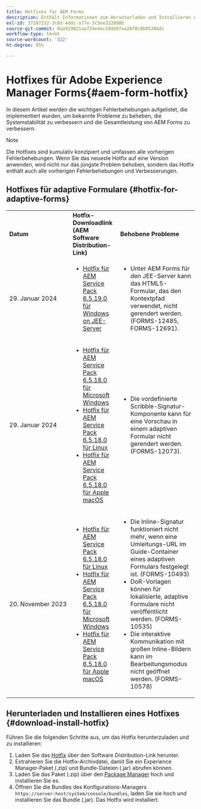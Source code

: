 ```yaml
---
title: Hotfixes für AEM Forms
description: Enthält Informationen zum Herunterladen und Installieren eines Hotfixes für AEM Forms.
exl-id: 37287332-3c8d-4ddc-a77e-3c5ee332898b
source-git-commit: 0aa929021aa724e4ec18d49fea26f8c0b0538bdc
workflow-type: tm+mt
source-wordcount: '322'
ht-degree: 95%

---
```


# Hotfixes für Adobe Experience Manager Forms{#aem-form-hotfix}

In diesem Artikel werden die wichtigen Fehlerbehebungen aufgelistet, die implementiert wurden, um bekannte Probleme zu beheben, die Systemstabilität zu verbessern und die Gesamtleistung von AEM Forms zu verbessern.

>[!NOTE]
>
> Die Hotfixes sind kumulativ konzipiert und umfassen alle vorherigen Fehlerbehebungen. Wenn Sie das neueste Hotfix auf eine Version anwenden, wird nicht nur das jüngste Problem behoben, sondern das Hotfix enthält auch alle vorherigen Fehlerbehebungen und Verbesserungen.

## Hotfixes für adaptive Formulare {#hotfix-for-adaptive-forms}

<table>
  <tbody>
  <tr>
    <td><strong>Datum</strong></td>
    <td><strong>Hotfix-Downloadlink (AEM Software Distribution-Link)</strong></td>
    <td><strong>Behobene Probleme</strong></td>
  </tr>
  <tr>
    <td>29. Januar 2024</td>
     <td>
     <ul>
     <li><a href="https://experience.adobe.com/#/downloads/content/software-distribution/en/aem.html?package=%2Fcontent%2Fsoftware-distribution%2Fen%2Fdetails.html%2Fcontent%2Fdam%2Faem%2Fpublic%2Fadobe%2Fpackages%2Fcq650%2Ffd%2Fforms-foundation-qs-content-4.0.170-FORMS-12692-B0001.zip">Hotfix für AEM Service Pack 6.5.19.0 für Windows on JEE-Server</a> </li>
     </ul>
     </td>
    <td>
    <ul>
    <li>Unter AEM Forms für den JEE-Server kann das HTML5-Formular, das den Kontextpfad verwendet, nicht gerendert werden. (FORMS-12485, FORMS-12691).</li>
    </ul>
    </td>    
  </tr>
  <tr>
    <td>29. Januar 2024</td>
     <td>
     <ul>
     <li><a href="https://experience.adobe.com/#/downloads/content/software-distribution/en/aem.html?package=%2Fcontent%2Fsoftware-distribution%2Fen%2Fdetails.html%2Fcontent%2Fdam%2Faem%2Fpublic%2Fadobe%2Fpackages%2Fcq650%2Ffd%2Fadobe-aemfd-win-pkg-6.0.1016-004.zip">Hotfix für AEM Service Pack 6.5.18.0 für Microsoft Windows</a> </li>
     <li><a href="https://experience.adobe.com/#/downloads/content/software-distribution/en/aem.html?package=%2Fcontent%2Fsoftware-distribution%2Fen%2Fdetails.html%2Fcontent%2Fdam%2Faem%2Fpublic%2Fadobe%2Fpackages%2Fcq650%2Ffd%2Fadobe-aemfd-linux-pkg-6.0.1016-004.zip">Hotfix für AEM Service Pack 6.5.18.0 für Linux</a></li>
     <li><a href="https://experience.adobe.com/#/downloads/content/software-distribution/en/aem.html?package=%2Fcontent%2Fsoftware-distribution%2Fen%2Fdetails.html%2Fcontent%2Fdam%2Faem%2Fpublic%2Fadobe%2Fpackages%2Fcq650%2Ffd%2Fadobe-aemfd-osx-pkg-6.0.1016-004.zip">Hotfix für AEM Service Pack 6.5.18.0 für Apple macOS</a></li>
     </ul>
     </td>
    <td>
    <ul>
    <li> Die vordefinierte Scribble-Signatur-Komponente kann für eine Vorschau in einem adaptiven Formular nicht gerendert werden. (FORMS-12073).</li>
    </ul>
    </td>    
   </tr>
   <tr>
    <td>20. November 2023</td>
     <td>
     <ul>
     <li><a href="https://experience.adobe.com/#/downloads/content/software-distribution/en/aem.html?package=/content/software-distribution/en/details.html/content/dam/aem/public/adobe/packages/cq650/servicepack/fd/adobe-aemfd-linux-pkg-6.0.1016-002.zip">Hotfix für AEM Service Pack 6.5.18.0 für Linux</a> </li>
     <li><a href="https://experience.adobe.com/#/downloads/content/software-distribution/en/aem.html?package=/content/software-distribution/en/details.html/content/dam/aem/public/adobe/packages/cq650/servicepack/fd/adobe-aemfd-win-pkg-6.0.1016-002.zip">Hotfix für AEM Service Pack 6.5.18.0 für Microsoft Windows</a> </li>
     <li><a href="https://experience.adobe.com/#/downloads/content/software-distribution/en/aem.html?package=/content/software-distribution/en/details.html/content/dam/aem/public/adobe/packages/cq650/servicepack/fd/adobe-aemfd-osx-pkg-6.0.1016-002.zip">Hotfix für AEM Service Pack 6.5.18.0 für Apple macOS</a></li>
     </ul>
     </td>
    <td>
    <ul>
    <li>Die Inline-Signatur funktioniert nicht mehr, wenn eine Umleitungs-URL im Guide-Container eines adaptiven Formulars festgelegt ist. (FORMS-10493)</li>
    <li>DoR-Vorlagen können für lokalisierte, adaptive Formulare nicht veröffentlicht werden. (FORMS-10535)</li>
    <li>Die interaktive Kommunikation mit großen Inline-Bildern kann im Bearbeitungsmodus nicht geöffnet werden. (FORMS-10578)</li>
    </ul>
    </td>    
  </tr>
  <tbody>
</table>

## Herunterladen und Installieren eines Hotfixes {#download-install-hotfix}

Führen Sie die folgenden Schritte aus, um das Hotfix herunterzuladen und zu installieren:

1. Laden Sie das [Hotfix](#hotfix-for-adaptive-forms) über den Software Distribution-Link herunter.
1. Extrahieren Sie die Hotfix-Archivdatei, damit Sie ein Experience Manager-Paket (.zip) und Bundle-Dateien (.jar) abrufen können.
1. Laden Sie das Paket (.zip) über den [Package Manager](https://experienceleague.adobe.com/docs/experience-manager-65/content/sites/administering/contentmanagement/package-manager.html?lang=de#accessing) hoch und installieren Sie es.
1. Öffnen Sie die Bundles des Konfigurations-Managers `https://server:host/system/console/bundles`, laden Sie sie hoch und installieren Sie das Bundle (.jar). Das Hotfix wird installiert.
